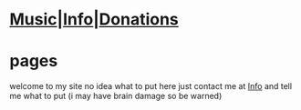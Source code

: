 # [Music](Music)|[Info](Info)|[Donations](Donations)
# pages

welcome to my site
 no idea what to put here just contact me at [Info](Info) and tell me what to put (i may have brain damage so be warned) 


<a rel="me" href="https://mastodon.social/@emberyo"></a>
